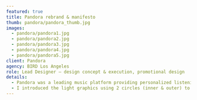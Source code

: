 ```yaml
---
featured: true
title: Pandora rebrand & manifesto
thumb: pandora/pandora_thumb.jpg
images:
  - pandora/pandora1.jpg
  - pandora/pandora2.jpg
  - pandora/pandora3.jpg
  - pandora/pandora4.jpg
  - pandora/pandora5.jpg
client: Pandora
agency: BIRD Los Angeles
role: Lead Designer – design concept & execution, promotional design
details:
  - Pandora was a leading music platform providing personalized listening experience to users. Prior to this project, Pandora used a traditional serif font, Mrs. Eves, for their logo and lacked brand design. The scope of this project was to refresh the their serif logo and to update the brand look while keeping the same theme of “lights”.
  - I introduced the light graphics using 2 circles (inner & outer) to illustrate luminosity which was an update to their old bokeh theme the client wanted to carry on. Although we recommended a sans serif font for the logo, the client had a strong belief that the serif is part of their brand. To find a happy medium, we introduced a modern sans serif font and added a much simpler serif to create a logo. Once all the design elements and the new manifesto was approved, I took part in developing the brand guidelines and the promotional collateral.
---
```


